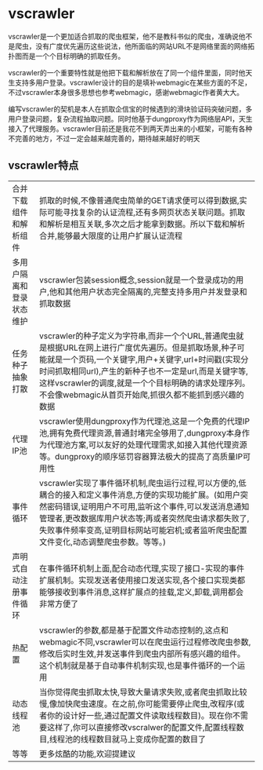# vscrawler

vscrawler是一个更加适合抓取的爬虫框架，他不是教科书似的爬虫，准确说他不是爬虫，没有广度优先遍历这些说法，他所面临的网站URL不是网络里面的网络拓扑图而是一个个目标明确的抓取任务。

vscrawler的一个重要特性就是他把下载和解析放在了同一个组件里面，同时他天生支持多用户登录。vscrawler设计的目的是填补webmagic在某些方面的不足，不过vscrawler本身很多思想也参考webmagic，感谢webmagic作者黄大大。


编写vscrawler的契机是本人在抓取企信宝的时候遇到的滑块验证码突破问题，多用户登录问题，复杂流程抽取问题。同时他基于dungproxy作为网络层API，天生接入了代理服务。vscrawler目前还是我花不到两天弄出来的小框架，可能有各种不完善的地方，不过一定会越来越完善的，期待越来越好的明天


## vscrawler特点

|||
|---|---|
|合并下载组件和解析组件|抓取的时候,不像普通爬虫简单的GET请求便可以得到数据,实际可能寻找复杂的认证流程,还有多网页状态关联问题。抓取和解析是相互关联,多次之后才能拿到数据。所以下载和解析合并,能够最大限度的让用户扩展认证流程|
|多用户隔离和登录状态维护|vscrawler包装session概念,session就是一个登录成功的用户,他和其他用户状态完全隔离的,完整支持多用户并发登录和抓取数据|
|任务种子抽象打散|vscrawler的种子定义为字符串,而非一个个URL,普通爬虫就是根据URL在网上进行广度优先遍历。但是抓取场景,种子可能就是一个页码,一个关键字,用户+关键字,url+时间戳(实现分时间抓取相同url),产生的新种子也不一定是url,而是关键字等,这样vscrawler的调度,就是一个个目标明确的请求处理序列。不会像webmagic从首页开始爬,抓很久都不能抓到感兴趣的数据|
|代理IP池|vscrawler使用dungproxy作为代理池,这是一个免费的代理IP池,拥有免费代理资源,普通封堵完全够用了,dungproxy本身作为代理池方案,可以友好的处理代理需求,如接入其他代理资源等。dungproxy的顺序惩罚容器算法极大的提高了高质量IP可用性|
|事件循环|vscrawler实现了事件循环机制,爬虫运行过程,可以方便的,低耦合的接入和定义事件消息,方便的实现功能扩展。(如用户突然密码错误,证明用户不可用,监听这个事件,可以发送消息通知管理者,更改数据库用户状态等;再或者突然爬虫请求都失败了,失败事件频率变高,证明目标网站可能宕机;或者监听爬虫配置文件变化,动态调整爬虫参数。等等。)|
|声明式自动注册事件循环|在事件循环机制上面,配合动态代理,实现了接口-实现的事件扩展机制。实现发送者使用接口发送实现,各个接口实现类都能够接收到事件消息,这样扩展点的挂载,定义,卸载,调用都会非常方便了|
|热配置|vscrawler的参数,都是基于配置文件动态控制的,这点和webmagic不同,vscrawler可以在爬虫运行过程修改爬虫参数,修改后实时生效,并发送事件到爬虫内部所有感兴趣的组件。这个机制就是基于自动事件机制实现,也是事件循环的一个运用|
|动态线程池|当你觉得爬虫抓取太快,导致大量请求失败,或者爬虫抓取比较慢,像加快爬虫速度。在之前,你可能需要停止爬虫,改程序(或者你的设计好一些,通过配置文件读取线程数目)。现在你不需要这样了,你可以直接修改vscralwer的配置文件,配置线程数目,线程池的线程数目就马上变成你配置的数目了|
|等等|更多炫酷的功能,欢迎提建议|